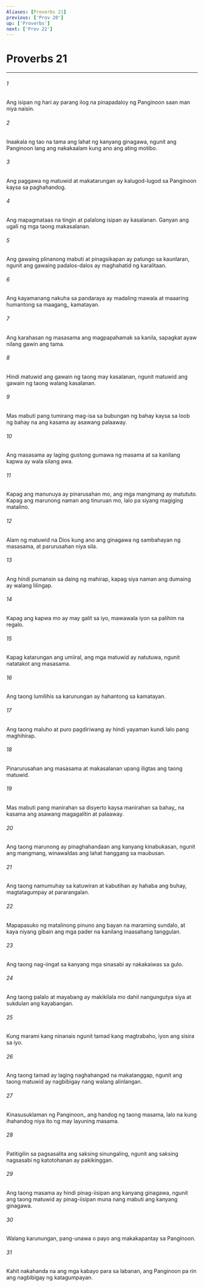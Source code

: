 ```yaml
---
Aliases: [Proverbs 21]
previous: ['Prov 20']
up: ['Proverbs']
next: ['Prov 22']
---
```

# Proverbs 21

***






















###### 1 










Ang isipan ng hari ay parang ilog na pinapadaloy ng Panginoon saan man niya naisin. 





















###### 2 










Inaakala ng tao na tama ang lahat ng kanyang ginagawa, ngunit ang Panginoon lang ang nakakaalam kung ano ang ating motibo. 





















###### 3 










Ang paggawa ng matuwid at makatarungan ay kalugod-lugod sa Panginoon kaysa sa paghahandog. 





















###### 4 










Ang mapagmataas na tingin at palalong isipan ay kasalanan. Ganyan ang ugali ng mga taong makasalanan. 





















###### 5 










Ang gawaing plinanong mabuti at pinagsikapan ay patungo sa kaunlaran, ngunit ang gawaing padalos-dalos ay maghahatid ng karalitaan. 





















###### 6 










Ang kayamanang nakuha sa pandaraya ay madaling mawala at maaaring humantong sa maagang_ kamatayan. 





















###### 7 










Ang karahasan ng masasama ang magpapahamak sa kanila, sapagkat ayaw nilang gawin ang tama. 





















###### 8 










Hindi matuwid ang gawain ng taong may kasalanan, ngunit matuwid ang gawain ng taong walang kasalanan. 





















###### 9 










Mas mabuti pang tumirang mag-isa sa bubungan ng bahay kaysa sa loob ng bahay na ang kasama ay asawang palaaway. 





















###### 10 










Ang masasama ay laging gustong gumawa ng masama at sa kanilang kapwa ay wala silang awa. 





















###### 11 










Kapag ang manunuya ay pinarusahan mo, ang mga mangmang ay matututo. Kapag ang marunong naman ang tinuruan mo, lalo pa siyang magiging matalino. 





















###### 12 










Alam ng matuwid na Dios kung ano ang ginagawa ng sambahayan ng masasama, at parurusahan niya sila. 





















###### 13 










Ang hindi pumansin sa daing ng mahirap, kapag siya naman ang dumaing ay walang lilingap. 





















###### 14 










Kapag ang kapwa mo ay may galit sa iyo, mawawala iyon sa palihim na regalo. 





















###### 15 










Kapag katarungan ang umiiral, ang mga matuwid ay natutuwa, ngunit natatakot ang masasama. 





















###### 16 










Ang taong lumilihis sa karunungan ay hahantong sa kamatayan. 





















###### 17 










Ang taong maluho at puro pagdiriwang ay hindi yayaman kundi lalo pang maghihirap. 





















###### 18 










Pinarurusahan ang masasama at makasalanan upang iligtas ang taong matuwid. 





















###### 19 










Mas mabuti pang manirahan sa disyerto kaysa manirahan sa bahay_ na kasama ang asawang magagalitin at palaaway. 





















###### 20 










Ang taong marunong ay pinaghahandaan ang kanyang kinabukasan, ngunit ang mangmang, winawaldas ang lahat hanggang sa maubusan. 





















###### 21 










Ang taong namumuhay sa katuwiran at kabutihan ay hahaba ang buhay, magtatagumpay at pararangalan. 





















###### 22 










Mapapasuko ng matalinong pinuno ang bayan na maraming sundalo, at kaya niyang gibain ang mga pader na kanilang inaasahang tanggulan. 





















###### 23 










Ang taong nag-iingat sa kanyang mga sinasabi ay nakakaiwas sa gulo. 





















###### 24 










Ang taong palalo at mayabang ay makikilala mo dahil nangungutya siya at sukdulan ang kayabangan. 





















###### 25 










Kung marami kang ninanais ngunit tamad kang magtrabaho, iyon ang sisira sa iyo. 





















###### 26 










Ang taong tamad ay laging naghahangad na makatanggap, ngunit ang taong matuwid ay nagbibigay nang walang alinlangan. 





















###### 27 










Kinasusuklaman ng Panginoon_ ang handog ng taong masama, lalo na kung ihahandog niya ito ng may layuning masama. 





















###### 28 










Patitigilin sa pagsasalita ang saksing sinungaling, ngunit ang saksing nagsasabi ng katotohanan ay pakikinggan. 





















###### 29 










Ang taong masama ay hindi pinag-iisipan ang kanyang ginagawa, ngunit ang taong matuwid ay pinag-iisipan muna nang mabuti ang kanyang ginagawa. 





















###### 30 










Walang karunungan, pang-unawa o payo ang makakapantay sa Panginoon. 





















###### 31 










Kahit nakahanda na ang mga kabayo para sa labanan, ang Panginoon pa rin ang nagbibigay ng katagumpayan.
